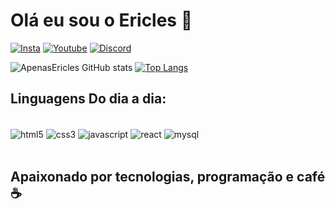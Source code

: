 # Olá eu sou o Ericles 🫶

[![Insta](https://img.shields.io/badge/Instagram-E4405F?style=for-the-badge&logo=instagram&logoColor=white)](https://www.instagram.com/ericles_751])
[![Youtube](https://img.shields.io/badge/YouTube-FF0000?style=for-the-badge&logo=youtube&logoColor=white)](https://www.youtube.com/channel/UC7SAIeNtXoMQ-5JOmnDeKHA])
[![Discord](https://img.shields.io/badge/Discord-7289DA?style=for-the-badge&logo=discord&logoColor=white)](https://discord.com/channels/@DevEricles#4169])

![ApenasEricles GitHub stats](https://github-readme-stats.vercel.app/api?username=ApenasEricles&show_icons=true&theme=radical)  [![Top Langs](https://github-readme-stats.vercel.app/api/top-langs/?username=ApenasEricles)](https://github.com/ApenasEricles/github-readme-stats)

## Linguagens Do dia a dia:
<div style="display: inline_block"><br/>
    <img align= "center" alt="html5" src="https://img.shields.io/badge/HTML5-E34F26?style=for-the-badge&logo=html5&logoColor=white" />
    <img align= "center" alt="css3" src="https://img.shields.io/badge/CSS3-1572B6?style=for-the-badge&logo=css3&logoColor=white" />
    <img align= "center" alt="javascript" src="https://img.shields.io/badge/JavaScript-323330?style=for-the-badge&logo=javascript&logoColor=F7DF1E" />
    <img align= "center" alt="react" src="https://img.shields.io/badge/React-20232A?style=for-the-badge&logo=react&logoColor=61DAFB"/>
 <img align= "center" alt="mysql" src="https://img.shields.io/badge/MySQL-00000F?style=for-the-badge&logo=mysql&logoColor=white"/>
</div>
<br>

## Apaixonado por tecnologias, programação e café ☕
